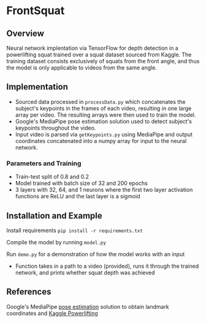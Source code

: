 # FrontSquat
## Overview
Neural network implentation via TensorFlow for depth detection in a powerlifting squat trained over a squat dataset sourced from Kaggle. The training dataset consists exclusively of squats from the front angle, and thus the model is only applicable to videos from the same angle. 
>
## Implementation   
- Sourced data processed in `processData.py` which concatenates the subject's keypoints in the frames of each video, resulting in one large array per video. The resulting arrays were then used to train the model. 
- Google's MediaPipe pose estimation solution used to detect subject's keypoints throughout the video. 
- Input video is parsed via `getKeypoints.py` using MediaPipe and output coordinates concatenated into a numpy array for input to the neural network. 
### Parameters and Training
- Train-test split of 0.8 and 0.2
- Model trained with batch size of 32 and 200 epochs
- 3 layers with 32, 64, and 1 neurons where the first two layer activation functions are ReLU and the last layer is a sigmoid
>
## Installation and Example  
Install requirements `pip install -r requirements.txt` 

Compile the model by running `model.py`

Run `demo.py` for a demonstration of how the model works with an input  
- Function takes in a path to a video (provided), runs it through the trained network, and prints whether squat depth was achieved

## References
Google's MediaPipe [pose estimation](https://google.github.io/mediapipe/solutions/pose.html) solution to obtain landmark coordinates and [Kaggle Powerlifting](https://www.kaggle.com/datasets/ayoobaboosalih/powerlifting-squat-dataset)

